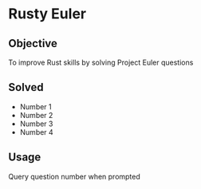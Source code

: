 # Rusty Euler
## Objective
To improve Rust skills by solving Project Euler questions
## Solved
* Number 1
* Number 2
* Number 3
* Number 4
## Usage
Query question number when prompted
